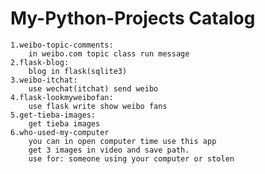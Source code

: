 # My-Python-Projects Catalog

	1.weibo-topic-comments:
		in weibo.com topic class run message
	2.flask-blog:
		blog in flask(sqlite3)
	3.weibo-itchat:
		use wechat(itchat) send weibo
	4.flask-lookmyweibofan:
		use flask write show weibo fans
	5.get-tieba-images:
		get tieba images
	6.who-used-my-computer
		you can in open computer time use this app
		get 3 images in video and save path.
		use for: someone using your computer or stolen